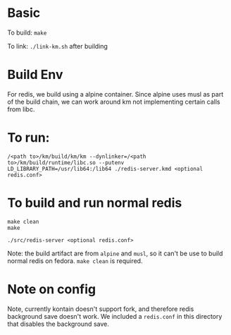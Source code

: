 # Basic

To build: `make`

To link: `./link-km.sh` after building

# Build Env

For redis, we build using a alpine container. Since alpine uses musl as part of the
build chain, we can work around km not implementing certain calls from libc.

# To run:
```
/<path to>/km/build/km/km --dynlinker=/<path to>/km/build/runtime/libc.so --putenv LD_LIBRARY_PATH=/usr/lib64:/lib64 ./redis-server.kmd <optional redis.conf>
```

# To build and run normal redis

```
make clean
make

./src/redis-server <optional redis.conf>

```

Note: the build artifact are from `alpine` and `musl`, so it can't be use
to build normal redis on fedora. `make clean` is required.
# Note on config
Note, currently kontain doesn't support fork, and therefore redis background
save doesn't work. We included a `redis.conf` in this directory that disables
the background save.
